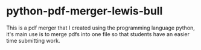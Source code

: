 # python-pdf-merger-lewis-bull
This is a pdf merger that I created using the programming language python, it's main use is to merge pdfs into one file so that students have an easier time submitting work.
